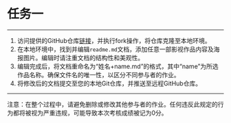 # 任务一

---

1. 访问提供的GitHub仓库[链接](https://github.com/Ch1llNoodle/git-test-2024.git)，并执行fork操作，将仓库克隆至本地环境。
2. 在本地环境中，找到并编辑`readme.md`文档，添加任意一部影视作品内容及海报图片。编辑时请注重文档的结构性和美观性。
3. 编辑完成后，将文档重命名为“姓名+name.md”的格式，其中“name”为所选作品名称。确保文件名的唯一性，以区分不同参与者的作业。
4. 将修改后的文档提交至您的本地Git仓库，并推送至远程GitHub仓库。

---

注意：在整个过程中，请避免删除或修改其他参与者的作业。任何违反此规定的行为都将被视为严重违规，可能导致本次考核成绩被记为0分。